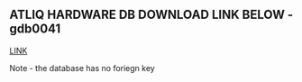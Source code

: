## ATLIQ HARDWARE DB DOWNLOAD LINK BELOW - gdb0041


[LINK](https://drive.google.com/file/d/1reQwB2z63mClHzTiwJIudW39128rok37/view?usp=sharing)


Note - the database has no foriegn key
